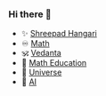 ### Hi there 👋

- ✨ [Shreepad Hangari](https://shreepadhangari.me)
- ♾️ [Math](https://math.shreepadhangari.me)
- 🕉️ [Vedanta](https://vedanta.shreepadhangari.me)
- 📖 [Math Education](https://mathedu.shreepadhangari.me)
- 🌌 [Universe](https://universe.shreepadhangari.me)
- 🌿 [AI](https://ai.shreepadhangari.me)

<!--
**advaitashankara/advaitashankara** is a ✨ _special_ ✨ repository because its `README.md` (this file) appears on your GitHub profile.

Here are some ideas to get you started:

- 🔭 I’m currently working on ...
- 🌱 I’m currently learning ...
- 👯 I’m looking to collaborate on ...
- 🤔 I’m looking for help with ...
- 💬 Ask me about ...
- 📫 How to reach me: ...
- 😄 Pronouns: ...
- ⚡ Fun fact: ...
-->
